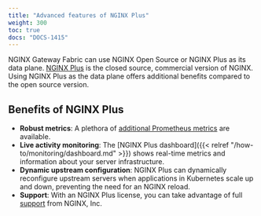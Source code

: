 ```yaml
---
title: "Advanced features of NGINX Plus"
weight: 300
toc: true
docs: "DOCS-1415"
---
```


NGINX Gateway Fabric can use NGINX Open Source or NGINX Plus as its data plane. [NGINX Plus](https://www.nginx.com/products/nginx/) is the closed source, commercial version of NGINX. Using NGINX Plus as the data plane offers additional benefits compared to the open source version.

## Benefits of NGINX Plus

- **Robust metrics**: A plethora of [additional Prometheus metrics](https://github.com/nginxinc/nginx-prometheus-exporter#metrics-for-nginx-plus) are available.
- **Live activity monitoring**: The [NGINX Plus dashboard]({{< relref "/how-to/monitoring/dashboard.md" >}}) shows real-time metrics and information about your server infrastructure.
- **Dynamic upstream configuration**: NGINX Plus can dynamically reconfigure upstream servers when applications in Kubernetes scale up and down, preventing the need for an NGINX reload.
- **Support**: With an NGINX Plus license, you can take advantage of full [support](https://www.nginx.com/support/) from NGINX, Inc.

